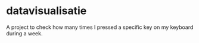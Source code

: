 # datavisualisatie
A project to check how many times I pressed a specific key on my keyboard during a week.
